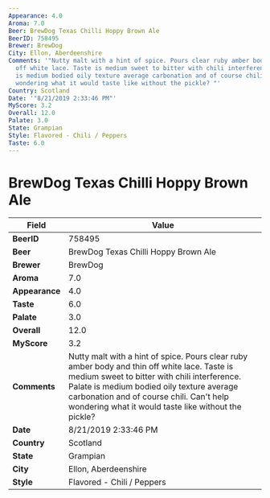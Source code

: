 ```yaml
---
Appearance: 4.0
Aroma: 7.0
Beer: BrewDog Texas Chilli Hoppy Brown Ale
BeerID: 758495
Brewer: BrewDog
City: Ellon, Aberdeenshire
Comments: '"Nutty malt with a hint of spice. Pours clear ruby amber body and thin
  off white lace. Taste is medium sweet to bitter with chili interference. Palate
  is medium bodied oily texture average carbonation and of course chili. Can''t help
  wondering what it would taste like without the pickle? "'
Country: Scotland
Date: '"8/21/2019 2:33:46 PM"'
MyScore: 3.2
Overall: 12.0
Palate: 3.0
State: Grampian
Style: Flavored - Chili / Peppers
Taste: 6.0
---
```


# BrewDog Texas Chilli Hoppy Brown Ale

| Field         | Value |
|---------------|-------|
| **BeerID** | 758495 |
| **Beer** | BrewDog Texas Chilli Hoppy Brown Ale |
| **Brewer** | BrewDog |
| **Aroma** | 7.0 |
| **Appearance** | 4.0 |
| **Taste** | 6.0 |
| **Palate** | 3.0 |
| **Overall** | 12.0 |
| **MyScore** | 3.2 |
| **Comments** | Nutty malt with a hint of spice. Pours clear ruby amber body and thin off white lace. Taste is medium sweet to bitter with chili interference. Palate is medium bodied oily texture average carbonation and of course chili. Can't help wondering what it would taste like without the pickle?  |
| **Date** | 8/21/2019 2:33:46 PM |
| **Country** | Scotland |
| **State** | Grampian |
| **City** | Ellon, Aberdeenshire |
| **Style** | Flavored - Chili / Peppers |
